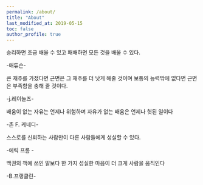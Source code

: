 ```yaml
---
permalink: /about/
title: "About"
last_modified_at: 2019-05-15
toc: false
author_profile: true
---
```



승리하면 조금 배울 수 있고 패배하면 모든 것을 배울 수 있다.

-매튜슨-


큰 재주를 가졌다면 근면은 그 재주를 더 낫게 해줄 것이며 보통의 능력밖에 없다면 근면은 부족함을 충해 줄 것이다.

-j.레이놀즈-


배움이 없는 자유는 언제나 위험하며 자유가 없는 배움은 언제나 헛된 일이다

-존 F. 케네디-


스스로를 신뢰하는 사람만이 다른 사람들에게 성실할 수 있다.

-에릭 프롬 -


백권의 책에 쓰인 말보다 한 가지 성실한 마음이 더 크게 사람을 움직인다 

-B.프랭클린- 
